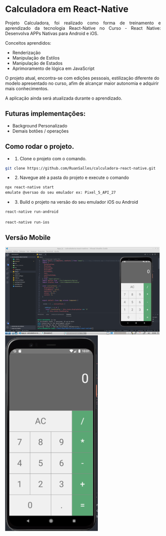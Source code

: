 # Calculadora em React-Native

<p align="justify"> Projeto Calculadora, foi realizado como forma de treinamento e aprendizado da tecnologia React-Native no Curso - React Native: Desenvolva APPs Nativas para Android e iOS.

Conceitos aprendidos:

- Renderização
- Manipulação de Estilos
- Manipulação de Estados
- Aprimoramento de lógica em JavaScript 

O projeto atual, encontra-se com edições pessoais, estilização diferente do modelo apresentado no curso, afim de alcançar maior autonomia e adquirir mais conhecimentos. 

A aplicação ainda será atualizada durante o aprendizado.

## Futuras implementações:

- Background Personalizado
- Demais botões / operações

## Como rodar o projeto.

- 1. Clone o projeto com o comando.

```bash
git clone https://github.com/RuanSalles/calculadora-react-native.git
```

- 2. Navegue até a pasta do projeto e execute o comando

```bash
npx react-native start
emulate @versao do seu emulador ex: Pixel_5_API_27
```

- 3. Build o projeto na versão do seu emulador iOS ou Android

```bash
react-native run-android

react-native run-ios
```

## Versão Mobile
<img src="./assets/img/Calc-React2.png" alt="calculadora emulador e vscode" width="500"/>

<img src="./assets/img/Calc-React.png" alt="calculadora emulador" width="300"/>


</p>
